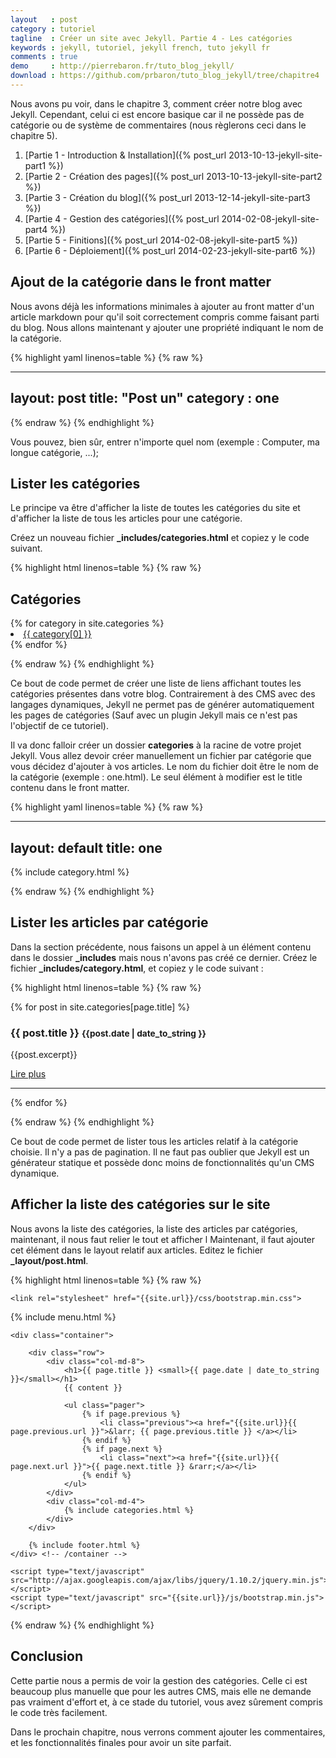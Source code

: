 ```yaml
---
layout   : post
category : tutoriel
tagline  : Créer un site avec Jekyll. Partie 4 - Les catégories
keywords : jekyll, tutoriel, jekyll french, tuto jekyll fr
comments : true
demo     : http://pierrebaron.fr/tuto_blog_jekyll/
download : https://github.com/prbaron/tuto_blog_jekyll/tree/chapitre4
---
```


Nous avons pu voir, dans le chapitre 3, comment créer notre blog avec Jekyll. Cependant, celui ci est encore basique car il ne possède pas de catégorie ou de système de commentaires (nous règlerons ceci dans le chapitre 5).

  1. [Partie 1 - Introduction & Installation]({% post_url 2013-10-13-jekyll-site-part1 %})
  2. [Partie 2 - Création des pages]({% post_url 2013-10-13-jekyll-site-part2 %})
  3. [Partie 3 - Création du blog]({% post_url 2013-12-14-jekyll-site-part3 %})
  4. [Partie 4 - Gestion des catégories]({% post_url 2014-02-08-jekyll-site-part4 %})
  5. [Partie 5 - Finitions]({% post_url 2014-02-08-jekyll-site-part5 %})
  6. [Partie 6 - Déploiement]({% post_url 2014-02-23-jekyll-site-part6 %})

## Ajout de la catégorie dans le front matter

Nous avons déjà les informations minimales à ajouter au front matter d'un article markdown pour qu'il soit correctement compris comme faisant parti du blog. Nous allons maintenant y ajouter une propriété indiquant le nom de la catégorie.

{% highlight yaml linenos=table %}
{% raw %}

---
layout: post
title:  "Post un"
category : one
---

{% endraw %}
{% endhighlight %}

Vous pouvez, bien sûr, entrer n'importe quel nom (exemple : Computer, ma longue catégorie, ...);


## Lister les catégories

Le principe va être d'afficher la liste de toutes les catégories du site et d'afficher la liste de tous les articles pour une catégorie.

Créez un nouveau fichier **_includes/categories.html** et copiez y le code suivant.

{% highlight html linenos=table %}
{% raw %}

<h2>Catégories</h2>
{% for category in site.categories %}
    <li><a href="{{site.url}}/categories/{{ category[0] }}.html">{{ category[0] }}</a></li>
{% endfor %}

{% endraw %}
{% endhighlight %}

Ce bout de code permet de créer une liste de liens affichant toutes les catégories présentes dans votre blog. Contrairement à des CMS avec des langages dynamiques, Jekyll ne permet pas de générer automatiquement les pages de catégories (Sauf avec un plugin Jekyll mais ce n'est pas l'objectif de ce tutoriel).

Il va donc falloir créer un dossier **categories** à la racine de votre projet Jekyll. Vous allez devoir créer manuellement un fichier par catégorie que vous décidez d'ajouter à vos articles. Le nom du fichier doit être le nom de la catégorie (exemple : one.html). Le seul élément à modifier est le title contenu dans le front matter.

{% highlight yaml linenos=table %}
{% raw %}

---
layout: default
title: one
---

{% include category.html %}


{% endraw %}
{% endhighlight %}

## Lister les articles par catégorie
Dans la section précédente, nous faisons un appel à un élément contenu dans le dossier **_includes** mais nous n'avons pas créé ce dernier. Créez le fichier **_includes/category.html**, et copiez y le code suivant :

{% highlight html linenos=table %}
{% raw %}

{% for post in site.categories[page.title]  %}
<div>
    <h3>{{ post.title }} <small>{{post.date | date_to_string }}</small></h3>
    <p>{{post.excerpt}}</p>
    <p><a href="{{site.url}}{{post.url}}" class="btn btn-default">Lire plus</a></p>
</div>
<hr>
{% endfor %}

{% endraw %}
{% endhighlight %}

Ce bout de code permet de lister tous les articles relatif à la catégorie choisie. Il n'y a pas de pagination. Il ne faut pas oublier que Jekyll est un générateur statique et possède donc moins de fonctionnalités qu'un CMS dynamique.


## Afficher la liste des catégories sur le site

Nous avons la liste des catégories, la liste des articles par catégories, maintenant, il nous faut relier le tout et afficher l
Maintenant, il faut ajouter cet élément dans le layout relatif aux articles. Editez le fichier **_layout/post.html**.

{% highlight html linenos=table %}
{% raw %}

<!DOCTYPE html>
<html>
<head>
    <meta charset="utf-8">
    <meta http-equiv="X-UA-Compatible" content="IE=edge,chrome=1">
    <title>{{ page.title }}</title>
    <meta name="viewport" content="width=device-width">

    <link rel="stylesheet" href="{{site.url}}/css/bootstrap.min.css">
</head>
<body>
    {% include menu.html %}

    <div class="container">

        <div class="row">
            <div class="col-md-8">
                <h1>{{ page.title }} <small>{{ page.date | date_to_string }}</small></h1>
                {{ content }}

                <ul class="pager">
                    {% if page.previous %}
                        <li class="previous"><a href="{{site.url}}{{ page.previous.url }}">&larr; {{ page.previous.title }} </a></li>
                    {% endif %}
                    {% if page.next %}
                        <li class="next"><a href="{{site.url}}{{ page.next.url }}">{{ page.next.title }} &rarr;</a></li>
                    {% endif %}
                </ul>
            </div>
            <div class="col-md-4">
                {% include categories.html %}
            </div>
        </div>

        {% include footer.html %}
    </div> <!-- /container -->

    <script type="text/javascript" src="http://ajax.googleapis.com/ajax/libs/jquery/1.10.2/jquery.min.js"></script>
    <script type="text/javascript" src="{{site.url}}/js/bootstrap.min.js"></script>
</body>
</html>

{% endraw %}
{% endhighlight %}

## Conclusion

Cette partie nous a permis de voir la gestion des catégories. Celle ci est beaucoup plus manuelle que pour les autres CMS, mais elle ne demande pas vraiment d'effort et, à ce stade du tutoriel, vous avez sûrement compris le code très facilement.

Dans le prochain chapitre, nous verrons comment ajouter les commentaires, et les fonctionnalités finales pour avoir un site parfait.